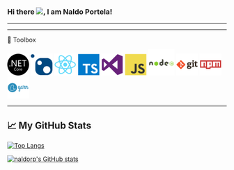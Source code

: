 ### Hi there <img src="https://raw.githubusercontent.com/MartinHeinz/MartinHeinz/master/wave.gif" width="30px">, I am Naldo Portela!

---


---

🧰 Toolbox

<img src="https://github.com/devicons/devicon/blob/master/icons/dotnetcore/dotnetcore-plain.svg" alt="CSS" width="50" height="50"/> <img src="https://github.com/devicons/devicon/blob/master/icons/nuget/nuget-original.svg" alt="yarn" width="50" height="50"/> <img src="https://github.com/devicons/devicon/blob/master/icons/react/react-original.svg" alt="yarn" width="50" height="50"/> <img src="https://github.com/devicons/devicon/blob/master/icons/typescript/typescript-original.svg" alt="yarn" width="50" height="50"/> <img src="https://github.com/devicons/devicon/blob/master/icons/visualstudio/visualstudio-plain.svg" alt="yarn" width="50" height="50"/> <img src="https://github.com/devicons/devicon/blob/master/icons/javascript/javascript-original.svg" alt="JavaScript" width="50" height="50"/> <img src="https://github.com/devicons/devicon/blob/master/icons/nodejs/nodejs-original-wordmark.svg" alt="NodeJS" width="60" height="60"/> <img src="https://github.com/devicons/devicon/blob/master/icons/git/git-original-wordmark.svg" alt="Git" width="50" height="50"/> <img src="https://github.com/devicons/devicon/blob/master/icons/npm/npm-original-wordmark.svg" alt="npm" width="50" height="50"/> <img src="https://github.com/devicons/devicon/blob/master/icons/yarn/yarn-original-wordmark.svg" alt="yarn" width="50" height="50"/> 

---

## &#x1f4c8; My GitHub Stats

[![Top Langs](https://github-readme-stats.vercel.app/api/top-langs/?username=naldorp&theme=radical)](https://github.com/anuraghazra/github-readme-stats)

[![naldorp's GitHub stats](https://github-readme-stats.vercel.app/api?username=naldorp&theme=radical)](https://github.com/anuraghazra/github-readme-stats)

